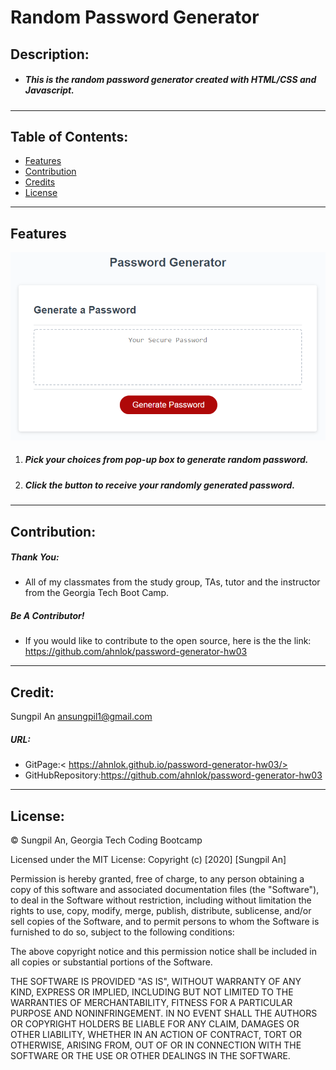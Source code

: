 # Random Password Generator
## Description:
* ##### This is the random password generator created with HTML/CSS and Javascript.
 ---
 ## Table of Contents:
* [Features](#features)
* [Contribution](#contribution)
* [Credits](#credits)
* [License](#license)
 ---
 ## Features
 ![randomworldgeneratorimage](./image.png)
 1. ##### Pick your choices from pop-up box to generate random password.
 2. ##### Click the button to receive your randomly generated password.
 ---
 ## Contribution:
 ##### Thank You:
- All of my classmates from the study group, TAs, tutor and the instructor from the Georgia Tech Boot Camp.
##### Be A Contributor!
- If you would like to contribute to the open source, here is the the link: <https://github.com/ahnlok/password-generator-hw03>
---
## Credit:
Sungpil An <ansungpil1@gmail.com>
##### URL:
- GitPage:< https://ahnlok.github.io/password-generator-hw03/>
- GitHubRepository:<https://github.com/ahnlok/password-generator-hw03>
---
## License: 
© Sungpil An, Georgia Tech Coding Bootcamp

Licensed under the MIT License:
Copyright (c) [2020] [Sungpil An]

Permission is hereby granted, free of charge, to any person obtaining a copy of this software and associated documentation files (the "Software"), to deal in the Software without restriction, including without limitation the rights to use, copy, modify, merge, publish, distribute, sublicense, and/or sell copies of the Software, and to permit persons to whom the Software is furnished to do so, subject to the following conditions:

The above copyright notice and this permission notice shall be included in all copies or substantial portions of the Software.

THE SOFTWARE IS PROVIDED "AS IS", WITHOUT WARRANTY OF ANY KIND, EXPRESS OR IMPLIED, INCLUDING BUT NOT LIMITED TO THE WARRANTIES OF MERCHANTABILITY, FITNESS FOR A PARTICULAR PURPOSE AND NONINFRINGEMENT. IN NO EVENT SHALL THE AUTHORS OR COPYRIGHT HOLDERS BE LIABLE FOR ANY CLAIM, DAMAGES OR OTHER LIABILITY, WHETHER IN AN ACTION OF CONTRACT, TORT OR OTHERWISE, ARISING FROM, OUT OF OR IN CONNECTION WITH THE SOFTWARE OR THE USE OR OTHER DEALINGS IN THE SOFTWARE.